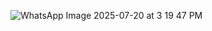 
![WhatsApp Image 2025-07-20 at 3 19 47 PM](https://github.com/user-attachments/assets/a1495b0d-cbce-4337-b12f-522f9a6ceff4)
